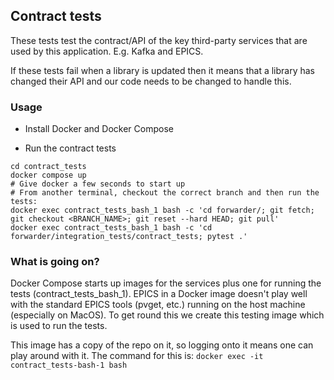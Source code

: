 ## Contract tests

These tests test the contract/API of the key third-party services that are used by this application. E.g. Kafka and EPICS.

If these tests fail when a library is updated then it means that a library has changed their API and our code needs to be 
changed to handle this.

### Usage

* Install Docker and Docker Compose

* Run the contract tests
```commandline
cd contract_tests
docker compose up
# Give docker a few seconds to start up
# From another terminal, checkout the correct branch and then run the tests:
docker exec contract_tests_bash_1 bash -c 'cd forwarder/; git fetch; git checkout <BRANCH_NAME>; git reset --hard HEAD; git pull'
docker exec contract_tests_bash_1 bash -c 'cd forwarder/integration_tests/contract_tests; pytest .'
```

### What is going on?

Docker Compose starts up images for the services plus one for running the tests (contract_tests_bash_1). EPICS in a Docker 
image doesn't play well with the standard EPICS tools (pvget, etc.) running on the host machine (especially on MacOS).
To get round this we create this testing image which is used to run the tests.

This image has a copy of the repo on it, so logging onto it means one can play around with it. The command for this is:
`docker exec -it contract_tests-bash-1 bash `